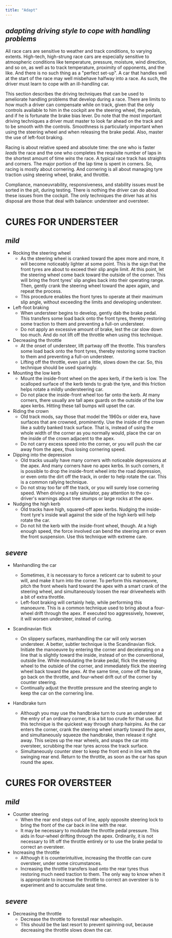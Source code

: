 ```yaml
---
title: "Adapt"
---
```


## *adapting driving style to cope with handling problems*

All race cars are sensitive to weather and track conditions, to varying extents. High-tech, high-strung race cars are especially sensitive to atmospheric conditions like temperature, pressure, moisture, wind direction, and so on, as well as to track temperature, proximity of opponents, and the like. And there is no such thing as a "perfect set-up". A car that handles well at the start of the race may well misbehave halfway into a race. As such, the driver must learn to cope with an ill-handling car.

This section describes the driving techniques that can be used to ameliorate handling problems that develop during a race. There are limits to how much a driver can compensate while on track, given that the only controls available to him in the cockpit are the steering wheel, the pedals, and if he is fortunate the brake bias lever. Do note that the most important driving techniques a driver must master to look far ahead on the track and to be smooth with the controls. Smoothness is particularly important when using the steering wheel and when releasing the brake pedal. Also, master the use of left-foot braking.

Racing is about relative speed and absolute time: the one who is faster *leads* the race and the one who completes the requisite number of laps in the shortest amount of time *wins* the race. A typical race track has straights and corners. The major portion of the lap time is spent in corners. So, racing is mostly about cornering. And cornering is all about managing tyre traction using steering wheel, brake, and throttle.

Compliance, manoeuvrability, responsiveness, and stability issues must be sorted in the pit, during testing. There is nothing the driver can do about these issues from the cockpit. The only techniques the driver has at his disposal are those that deal with balance: understeer and oversteer.

# CURES FOR UNDERSTEER

## *mild*

- Rocking the steering wheel
  - As the steering wheel is cranked toward the apex more and more, it will become noticeably lighter at some point. This is the sign that the front tyres are about to exceed their slip angle limit. At this point, let the steering wheel come back toward the outside of the corner. This will bring the front tyres' slip angles back into their operating range. Then, gently crank the steering wheel toward the apex again, and repeat the process.
  - This procedure enables the front tyres to operate at their maximum slip angle, without exceeding the limits and developing understeer.
- Left-foot braking
  - When understeer begins to develop, gently dab the brake pedal. This transfers some load back onto the front tyres, thereby restoring some traction to them and preventing a full-on understeer.
  - Do not apply an excessive amount of brake, lest the car slow down too much. And do not lift off the throttle when using this technique.
- Decreasing the throttle
  - At the onset of understeer, lift partway off the throttle. This transfers some load back onto the front tyres, thereby restoring some traction to them and preventing a full-on understeer.
  - Lifting off the throttle, even just a little, slows down the car. So, this technique should be used sparingly.
- Mounting the low kerb
  - Mount the inside-front wheel on the apex kerb, if the kerb is low. The scalloped surface of the kerb tends to grab the tyre, and this friction helps rotate a mildly understeering car.
  - Do not place the inside-front wheel too far onto the kerb. At many corners, there usually are tall apex guards on the outside of the low apex kerbs. Hitting these tall bumps will upset the car.
- Riding the crown
  - Old track mods, say those that model the 1960s or older era, have surfaces that are crowned, prominently. Use the inside of the crown like a subtly banked track surface. That is, instead of using the whole width of the corner as you normally would, place the car on the inside of the crown adjacent to the apex.
  - Do not carry excess speed into the corner, or you will push the car away from the apex, thus losing cornering speed.
- Dipping into the depression
  - Old tracks usually have many corners with noticeable depressions at the apex. And many corners have no apex kerbs. In such corners, it is possible to drop the inside-front wheel into the road depression, or even onto the dirt off the track, in order to help rotate the car. This is a common rallying technique.
  - Do not stray too far off the track, or you will surely lose cornering speed. When driving a rally simulator, pay attention to the co-driver's warnings about tree stumps or large rocks at the apex.
- Nudging the high kerb
  - Old tracks have high, squared-off apex kerbs. Nudging the inside-front tyre's inside wall against the side of the high kerb will help rotate the car.
  - Do not hit the kerb with the inside-front wheel, though. At a high enough speed, the force involved can bend the steering arm or even the front suspension. Use this technique with extreme care.

## *severe*

- Manhandling the car
  - Sometimes, it is necessary to force a reticent car to submit to your will, and make it turn into the corner. To perform this manoeuvre, pitch the front wheels hard toward the apex with a smart crank of the steering wheel, and simultaneously loosen the rear drivewheels with a bit of extra throttle.
  - Left-foot braking will certainly help, while performing this manoeuvre. This is a common technique used to bring about a four-wheel drift through the apex. If executed too aggressively, however, it will worsen understeer, instead of curing.

- Scandinavian flick
  - On slippery surfaces, manhandling the car will only worsen understeer. A better, subtler technique is the Scandinavian flick.  Initiate the manoeuvre by entering the corner and decelerating on a line that is slightly toward the inside, instead of on the conventional, outside line. While modulating the brake pedal, flick the steering wheel to the outside of the corner, and immediately flick the steering wheel back toward the apex. At the same time, come off the brake, go back on the throttle, and four-wheel drift out of the corner by counter steering.
  - Continually adjust the throttle pressure and the steering angle to keep the car on the cornering line.

- Handbrake turn
  - Although you may use the handbrake turn to cure an understeer at the entry of an ordinary corner, it is a bit too crude for that use. But this technique is the quickest way through sharp hairpins. As the car enters the corner, crank the steering wheel smartly toward the apex, and simultaneously squeeze the handbrake, then release it right away. This seizes up the rear wheels, and snaps the car into oversteer, scrubbing the rear tyres across the track surface.
  - Simultaneously counter steer to keep the front end in line with the swinging rear end. Return to the throttle, as soon as the car has spun round the apex.

# CURES FOR OVERSTEER

## *mild*

- Counter steering
  - When the rear end steps out of line, apply opposite steering lock to bring the front of the car back in line with the rear.
  - It may be necessary to modulate the throttle pedal pressure. This aids in four-wheel drifting through the apex. Ordinarily, it is not necessary to lift off the throttle entirely or to use the brake pedal to correct an oversteer.
- Increasing the throttle
  - Although it is counterintuitive, increasing the throttle can cure oversteer, under some circumstances.
  - Increasing the throttle transfers load onto the rear tyres thus restoring much need traction to them. The only way to know when it is appropriate to increase the throttle to correct an oversteer is to experiment and to accumulate seat time.

## *severe*

- Decreasing the throttle
  - Decrease the throttle to forestall rear wheelspin.
  - This should be the last resort to prevent spinning out, because decreasing the throttle slows down the car.
